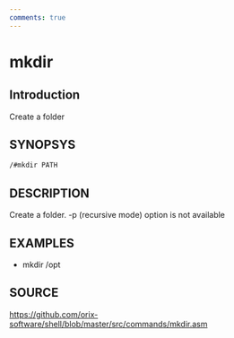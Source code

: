 ```yaml
---
comments: true
---
```

# mkdir

## Introduction

Create a folder

## SYNOPSYS

```bash
/#mkdir PATH
```

## DESCRIPTION

Create a folder. -p (recursive mode) option is not available

## EXAMPLES

+ mkdir /opt

## SOURCE

https://github.com/orix-software/shell/blob/master/src/commands/mkdir.asm
